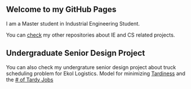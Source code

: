 ## Welcome to my GitHub Pages

I am a Master student in Industrial Engineering Student.

You can [check](https://github.com/anillturgut?tab=repositories) my other repositories about IE and CS related projects. 

## Undergraduate Senior Design Project

You can also check my undergrature senior design project about truck scheduling problem for Ekol Logistics. Model for minimizing [Tardiness](IE402_Gurobi_Tardiness.html) and the [# of Tardy Jobs](IE402_Gurobi_NumberOfTardy.html)
